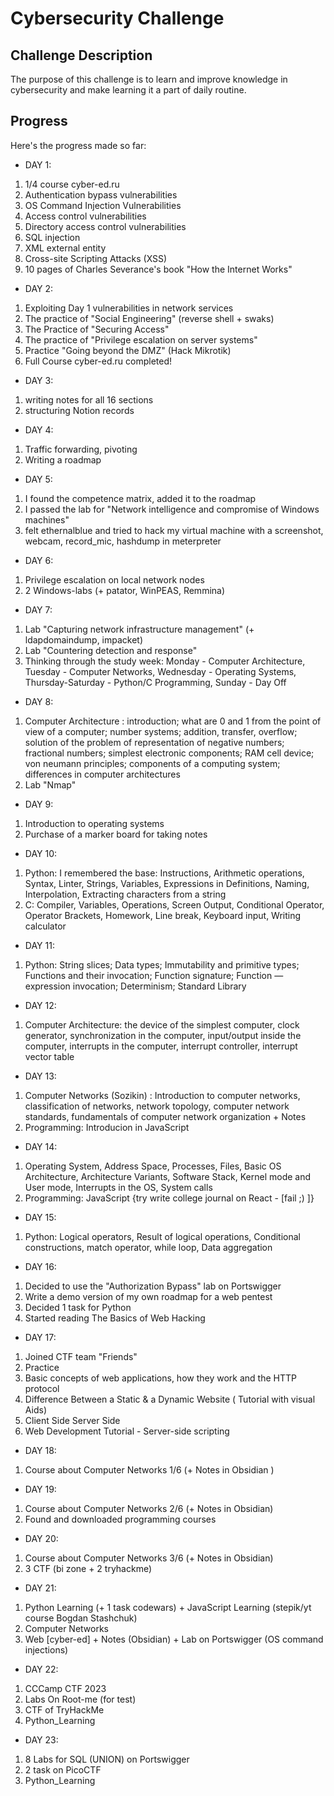 # Cybersecurity Challenge

## Challenge Description
The purpose of this challenge is to learn and improve knowledge in cybersecurity and make learning it a part of daily routine.

## Progress
Here's the progress made so far:

- DAY 1: 
1) 1/4 course cyber-ed.ru
2) Authentication bypass vulnerabilities
3) OS Command Injection Vulnerabilities
4) Access control vulnerabilities 
5) Directory access control vulnerabilities
6) SQL injection
7) XML external entity
8) Cross-site Scripting Attacks (XSS)
9) 10 pages of Charles Severance's book "How the Internet Works"


- DAY 2:
1) Exploiting Day 1 vulnerabilities in network services
2) The practice of "Social Engineering" (reverse shell + swaks)
3) The Practice of "Securing Access"
4) The practice of "Privilege escalation on server systems"
5) Practice "Going beyond the DMZ" (Hack Mikrotik)
6) Full Course cyber-ed.ru completed!

- DAY 3:
1) writing notes for all 16 sections
2) structuring Notion records

- DAY 4:
1) Traffic forwarding, pivoting
2) Writing a roadmap

- DAY 5:
1) I found the competence matrix, added it to the roadmap
2) I passed the lab for "Network intelligence and compromise of Windows machines"
3) felt ethernalblue and tried to hack my virtual machine with a screenshot, webcam, record_mic, hashdump in meterpreter

- DAY 6:
1) Privilege escalation on local network nodes
2) 2 Windows-labs (+ patator, WinPEAS, Remmina)

- DAY 7:
1) Lab "Capturing network infrastructure management" (+ ldapdomaindump, impacket)
2) Lab "Countering detection and response"
3) Thinking through the study week:
  Monday - Computer Architecture, Tuesday - Computer Networks, Wednesday - Operating Systems, Thursday-Saturday - Python/C Programming, Sunday - Day Off

- DAY 8:
1) Computer Architecture : introduction; what are 0 and 1 from the point of view of a computer; number systems; addition, transfer, overflow; solution of the problem of representation of negative numbers; fractional numbers; simplest electronic components; RAM cell device; von neumann principles; components of a computing system; differences in computer architectures
2) Lab "Nmap"
- DAY 9:
1) Introduction to operating systems
2) Purchase of a marker board for taking notes

- DAY 10:
1) Python: I remembered the base: Instructions, Arithmetic operations, Syntax, Linter, Strings, Variables, Expressions in Definitions, Naming, Interpolation, Extracting characters from a string
2) C: Compiler, Variables, Operations, Screen Output, Conditional Operator, Operator Brackets, Homework, Line break, Keyboard input, Writing calculator

- DAY 11:
1) Python: String slices; Data types; Immutability and primitive types; Functions and their invocation; Function signature; Function — expression invocation; Determinism; Standard Library

- DAY 12:
1) Computer Architecture: the device of the simplest computer, clock generator, synchronization in the computer, input/output inside the computer, interrupts in the computer, interrupt controller, interrupt vector table

- DAY 13:
1) Computer Networks (Sozikin) : Introduction to computer networks, classification of networks, network topology, computer network standards, fundamentals of computer network organization + Notes
2) Programming: Introducion in JavaScript

- DAY 14:
1) Operating System, Address Space, Processes, Files, Basic OS Architecture, Architecture Variants, Software Stack, Kernel mode and User mode, Interrupts in the OS, System calls
2) Programming: JavaScript {try write college journal on React - [fail ;) ]}

- DAY 15:
1) Python: Logical operators, Result of logical operations, Conditional constructions, match operator, while loop, Data aggregation

- DAY 16:
1) Decided to use the "Authorization Bypass" lab on Portswigger
2) Write a demo version of my own roadmap for a web pentest
3) Decided 1 task for Python
4) Started reading The Basics of Web Hacking

- DAY 17:
1) Joined CTF team "Friends"
2) Practice
3) Basic concepts of web applications, how they work and the HTTP protocol
4) Difference Between a Static & a Dynamic Website ( Tutorial with visual Aids)
5) Client Side Server Side
6) Web Development Tutorial - Server-side scripting

- DAY 18:
1) Course about Computer Networks 1/6 (+ Notes in Obsidian )

- DAY 19:
1) Course about Computer Networks 2/6 (+ Notes in Obsidian)
2) Found and downloaded programming courses

- DAY 20:
1) Course about Computer Networks 3/6 (+ Notes in Obsidian)
2) 3 CTF (bi zone + 2 tryhackme)

- DAY 21:
1) Python Learning (+ 1 task codewars) + JavaScript Learning (stepik/yt course Bogdan Stashchuk)
2) Computer Networks
3) Web [cyber-ed] + Notes (Obsidian) + Lab on Portswigger (OS command injections)

- DAY 22:
1) CCCamp CTF 2023
2) Labs On Root-me (for test)
3) CTF of TryHackMe
4) Python_Learning

- DAY 23:
1) 8 Labs for SQL (UNION) on Portswigger
2) 2 task on PicoCTF
3) Python_Learning
